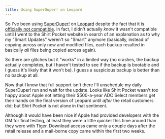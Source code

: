```yaml
---
title: Using SuperDuper! on Leopard
---
```


So I've been using [SuperDuper!](http://www.wincent.com/knowledge-base/SuperDuper!) on [Leopard](http://www.wincent.com/knowledge-base/Leopard) despite the fact that it is [officially not compatible](http://www.shirt-pocket.com/SuperDuper/SuperDuperDescription.html). In fact, I didn't actually *know* it wasn't compatible until I went to the Shirt Pocket website in search of an explanation as to why my "Smart Updates" weren't so "Smart" anymore (basically, instead of copying across only new and modified files, each backup resulted in basically *all* files being copied across again).

So there are glitches but it "works" in a limited way (no crashes, the backup actually completes, but I haven't tested to see if the backup is bootable and I guess it's likely that it won't be). I guess a suspicious backup is better than no backup at all.

Now that I know that full support isn't there I'll unschedule my daily SuperDuper! run and wait for the update. Looks like Shirt Pocket wasn't too happy about Apple not letting their $500-a-year ADC Select members get their hands on the final version of Leopard until *after* the retail customers did; but Shirt Pocket is not alone in that sentiment.

Although it would have been nice if Apple had provided developers with the GM for final testing, at least they were a little quicker this time around than they were with Tiger. Download access came only a couple days after the retail release and a mail-borne copy came within the first two weeks.
